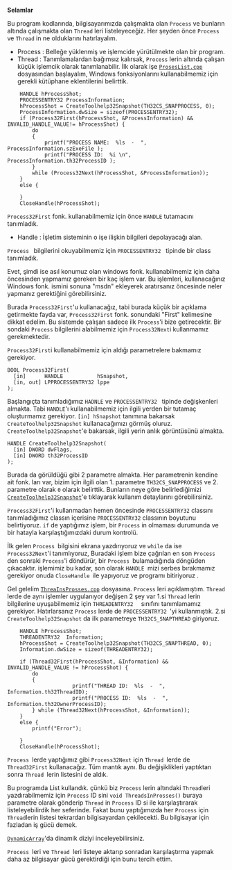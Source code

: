 **Selamlar**
   
Bu program kodlarında, bilgisayarımızda çalışmakta olan `Process` ve bunların altında çalışmakta olan `Thread` leri listeleyeceğiz.
Her şeyden önce `Process`  ve `Thread` in ne olduklarını hatırlayalım.

- Process :   Belleğe yüklenmiş ve işlemcide yürütülmekte olan bir program.
- Thread :    Tanımlamalardan bağımsız kalırsak, `Process` lerin altında çalışan küçük işlemcik olarak tanımlanabilir.
İlk olarak işe [`ProsesList.cpp` ](https://github.com/Karuulme/ProcessesAndThreadsInProcess/blob/main/ProsesList.cpp)dosyasından başlayalım, Windows fonksiyonlarını kullanabilmemiz için gerekli kütüphane eklentilerini belirttik. 

```
	HANDLE hProcessShot;
	PROCESSENTRY32 ProcessInformation;
	hProcessShot = CreateToolhelp32Snapshot(TH32CS_SNAPPROCESS, 0);
	ProcessInformation.dwSize = sizeof(PROCESSENTRY32);
	if (Process32First(hProcessShot, &ProcessInformation) && INVALID_HANDLE_VALUE!= hProcessShot) {
		do
		{
			printf("PROCESS NAME:  %ls  -  ", ProcessInformation.szExeFile );
			printf("PROCESS ID:  %i \n", ProcessInformation.th32ProcessID );
		}
		while (Process32Next(hProcessShot, &ProcessInformation));
	}
	else {

	}
	CloseHandle(hProcessShot);
```
`Process32First` fonk. kullanabilmemiz için önce  `HANDLE`   tutamacını tanımladık.

- Handle : İşletim sisteminin o işe ilişkin bilgileri depolayacağı alan.

`Process `  bilgilerini okuyabilmemiz için `PROCESSENTRY32 ` tipinde bir class tanımladık.

Evet, şimdi  ise asıl konumuz olan windows fonk. kullanabilmemiz için daha öncesinden yapmamız gereken bir kaç işlem var. Bu işlemleri, kullanacağınız Windows fonk. ismini sonuna "msdn" ekleyerek aratırsanız öncesinde neler yapmanız gerektiğini görebilirsiniz.

Burada `Process32First`'u kullanacağız, tabi burada küçük bir açıklama getirmekte fayda var,  `Process32First` fonk. sonundaki "First" kelimesine dikkat edelim. Bu sistemde çalışan sadece ilk `Process`'i bize getirecektir. Bir sondaki `Process` bilgilerini alabilmemiz için `Process32Next`i kullanmamız gerekmektedir.

`Process32First`i kullanabilmemiz için aldığı parametrelere bakmamız gerekiyor.
```
BOOL Process32First(
  [in]      HANDLE           hSnapshot,
  [in, out] LPPROCESSENTRY32 lppe
); 
```
Başlangıçta tanımladığımız `HADNLE` ve  `PROCESSENTRY32 ` tipinde değişkenleri almakta.  Tabi `HANDLE`'ı kullanabilmemiz için ilgili yerden bir tutamaç oluşturmamız gerekiyor. 
`[in] hSnapshot`  tanımına bakarsak `CreateToolhelp32Snapshot` kullanacağımızı görmüş oluruz.
`CreateToolhelp32Snapshot`'e bakarsak, ilgili yerin anlık görüntüsünü almakta.
```
HANDLE CreateToolhelp32Snapshot(
  [in] DWORD dwFlags,
  [in] DWORD th32ProcessID
);
```
Burada da görüldüğü gibi  2 parametre almakta.  Her parametrenin kendine ait fonk. ları var, bizim için ilgili olan 1. parametre `TH32CS_SNAPPROCESS` ve 2. parametre olarak `0` olarak belirttik.
Bunların neye göre belirlediğimizi [`CreateToolhelp32Snapshot`](https://docs.microsoft.com/en-us/windows/win32/api/tlhelp32/nf-tlhelp32-createtoolhelp32snapshot)'e tıklayarak kullanım detaylarını görebilirsiniz.

`Process32First`'i kullanmadan hemen öncesinde `PROCESSENTRY32` classını tanımladığımız classın içerisine `PROCESSENTRY32` classının boyutunu belirtiyoruz.
`if` de yaptığımız işlem, bir `Process` in olmaması durumunda ve bir hatayla karşılaştığımızdaki durum kontrolü.

İlk gelen `Process `bilgisini ekrana yazdırıyoruz ve `while` da ise `Process32Next`'i tanımlıyoruz, Buradaki işlem bize çağrılan en son `Process `den sonraki `Process`'i döndürür, bir `Process `bulamadığında döngüden çıkacaktır. 
işlemimiz bu kadar, son olarak `HANDLE `mizi serbes bırakmamız gerekiyor onuda `CloseHandle `ile yapıyoruz ve programı bitiriyoruz .

 Gel gelelim [`ThreaInsProsses.cpp`](https://github.com/Karuulme/ProcessesAndThreadsInProcess/blob/main/ThreaInsProsses.cpp) dosyasına. `Process` leri açıklamıştım. `Thread` lerde de aynı işlemler uygulanıyor değişen 2 şey var 1.si `Thread` lerin bilgilerine uyuşabilmemiz için `THREADENTRY32  ` sınıfını tanımlamamız gerekiyor. Hatırlarsanız `Process` lerde de `PROCESSENTRY32 `'yi kullanmıştık.
2.si `CreateToolhelp32Snapshot` da  ilk parametreye `TH32CS_SNAPTHREAD` giriyoruz.
```
	HANDLE hProcessShot;
	THREADENTRY32  Information;
	hProcessShot = CreateToolhelp32Snapshot(TH32CS_SNAPTHREAD, 0);
	Information.dwSize = sizeof(THREADENTRY32);

	if (Thread32First(hProcessShot, &Information) && INVALID_HANDLE_VALUE != hProcessShot) {
		do
		{
                     printf("THREAD ID:  %ls  -  ", Information.th32ThreadID);
                     printf("PROCESS ID:  %ls  -  ", Information.th32OwnerProcessID);
		} while (Thread32Next(hProcessShot, &Information));
	}
	else {
		printf("Error");

	}
	CloseHandle(hProcessShot);
```
`Process `lerde yaptığımız gibi `Process32Next` için `Thread `lerde de `Thread32First` kullanacağız. Tüm mantık aynı. 
Bu değişiklikleri yaptıktan sonra `Thread `lerin listesini de aldık.

Bu programda List<int> kullandık. çünkü biz `Process` lerin altındaki `Thread`leri yazdırabilmemiz için `Process` ID sini  `void ThreadsInProsses()` buraya parametre olarak gönderip  `Thread` in `Process` ID si ile karşılaştırarak listeleyebilirdik her seferinde.
Fakat bunu yaptığımızda her `Process` için `Thread`lerin listesi tekrardan bilgisayardan çekilecekti. Bu bilgisayar için fazladan iş gücü demek.

[`DynamicArray`](https://github.com/Karuulme/DynamicArray)'da dinamik diziyi inceleyebilirsiniz.

`Process `leri ve `Thread `leri listeye aktarıp sonradan karşılaştırma yapmak daha az bilgisayar gücü gerektirdiği için bunu tercih ettim.







